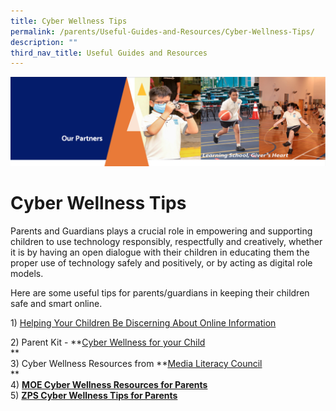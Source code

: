 ```yaml
---
title: Cyber Wellness Tips
permalink: /parents/Useful-Guides-and-Resources/Cyber-Wellness-Tips/
description: ""
third_nav_title: Useful Guides and Resources
---
```

![](/images/OurPartners.png)

Cyber Wellness Tips
===================

Parents and Guardians plays a crucial role in empowering and supporting children to use technology responsibly, respectfully and creatively, whether it is by having an open dialogue with their children in educating them the proper use of technology safely and positively, or by acting as digital role models.  
  
Here are some useful tips for parents/guardians in keeping their children safe and smart online.  
  
1) [Helping Your Children Be Discerning About Online Information](/files/3B-2019-Connect-T2-Parents-Tipsheet-Pri.pdf)

2) Parent Kit - **[Cyber Wellness for your Child](https://zhangdepri.moe.edu.sg/qql/slot/u180/Our%20Partners/Parents/Parent%20Engagement%20Sessions/Parent_Kit_-_Cyber_Wellness_for_your_Child.pdf)  
**  
3) Cyber Wellness Resources from **[Media Literacy Council](https://www.betterinternet.sg/Resources/Resources-Listing?topic=screen+time&persona=everyone)  
**  
4) [**MOE Cyber Wellness Resources for Parents**](https://ictconnection.moe.edu.sg/cyber-wellness/for-parents)  
5) [**ZPS Cyber Wellness Tips for Parents**](https://zhangdepri.moe.edu.sg/qql/slot/u180/Our%20Partners/Parents/Communication%20with%20Parents/CYBERWELLNESS%20for%20Parents%20Friday%209%20April_updated%20240321.pdf)